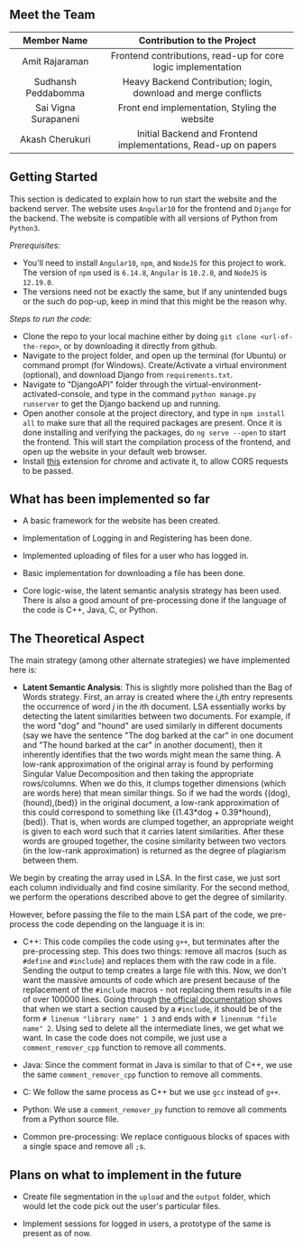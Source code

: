 

## Meet the Team

|      Member Name      |                 Contribution to the Project                  |
| :-------------------: | :----------------------------------------------------------: |
|    Amit Rajaraman     | Frontend contributions, read-up for core logic implementation |
| Sudhansh Peddabomma |    Heavy Backend Contribution; login, download and merge conflicts     |
| Sai Vigna Surapaneni  |  Front end implementation, Styling the website   |
|    Akash Cherukuri    | Initial Backend and Frontend implementations, Read-up on papers |



## Getting Started

This section is dedicated to explain how to run start the website and the backend server. The website uses `Angular10` for the frontend and `Django` for the backend. The website is compatible with all versions of Python from `Python3`.

*Prerequisites:*

- You'll need to install `Angular10`, `npm`, and `NodeJS` for this project to work. The version of `npm` used is `6.14.8`, `Angular` is `10.2.0`, and `NodeJS` is `12.19.0`.
- The versions need not be exactly the same, but if any unintended bugs or the such do pop-up, keep in mind that this might be the reason why.



*Steps to run the code:*

- Clone the repo to your local machine either by doing `git clone <url-of-the-repo>`, or by downloading it directly from github.
- Navigate to the project folder, and open up the terminal (for Ubuntu) or command prompt (for Windows). Create/Activate a virtual environment (optional), and download Django from `requirements.txt`.
- Navigate to "DjangoAPI" folder through the virtual-environment-activated-console, and type in the command `python manage.py runserver` to get the Django backend up and running.
- Open another console at the project directory, and type in `npm install all` to make sure that all the required packages are present. Once it is done installing and verifying the packages, do `ng serve --open` to start the frontend. This will start the compilation process of the frontend, and open up the website in your default web browser.
- Install [this](https://chrome.google.com/webstore/detail/allow-cors-access-control/lhobafahddgcelffkeicbaginigeejlf/related?hl=en) extension for chrome and activate it, to allow CORS requests to be passed.




## What has been implemented so far

- A basic framework for the website has been created. 

- Implementation of Logging in and Registering has been done.
- Implemented uploading of files for a user who has logged in.
- Basic implementation for downloading a file has been done. 
- Core logic-wise, the latent semantic analysis strategy has been used. There is also a good amount of pre-processing done if the language of the code is C++, Java, C, or Python.



## The Theoretical Aspect

The main strategy (among other alternate strategies) we have implemented here is:

* **Latent Semantic Analysis**: This is slightly more polished than the Bag of Words strategy. First, an array is created where the *i,j*th entry represents the occurrence of word *j* in the *i*th document. LSA essentially works by detecting the latent similarities between two documents. For example, if the word "dog" and "hound" are used similarly in different documents (say we have the sentence "The dog barked at the car" in one document and "The hound barked at the car" in another document), then it inherently identifies that the two words might mean the same thing. A low-rank approximation of the original array is found by performing Singular Value Decomposition and then taking the appropriate rows/columns. When we do this, it clumps together dimensions (which are words here) that mean similar things. So if we had the words {(dog),(hound),(bed)} in the original document, a low-rank approximation of this could correspond to something like {(1.43\*dog + 0.39\*hound),(bed)}. That is, when words are clumped together, an appropriate weight is given to each word such that it carries latent similarities. After these words are grouped together, the cosine similarity between two vectors (in the low-rank approximation) is returned as the degree of plagiarism between them.

We begin by creating the array used in LSA. In the first case, we just sort each column individually and find cosine similarity. For the second method, we perform the operations described above to get the degree of similarity.

However, before passing the file to the main LSA part of the code, we pre-process the code depending on the language it is in:

* C++: This code compiles the code using ```g++```, but terminates after the pre-processing step. This does two things: remove all macros (such as ```#define``` and ```#include```) and replaces them with the raw code in a file. Sending the output to temp creates a large file with this. Now, we don't want the massive amounts of code which are present because of the replacement of the ```#include``` macros - not replacing them results in a file of over 100000 lines. Going through [the official documentation](https://gcc.gnu.org/onlinedocs/cpp/Preprocessor-Output.html) shows that when we start a section caused by a ```#include```, it should be of the form ```# linenum "library name" 1 3``` and ends with ```# linennum "file name" 2```. Using sed to delete all the intermediate lines, we get what we want. In case the code does not compile, we just use a ```comment_remover_cpp``` function to remove all comments.

* Java: Since the comment format in Java is similar to that of C++, we use the same ```comment_remover_cpp``` function to remove all comments.

* C: We follow the same process as C++ but we use ```gcc``` instead of ```g++```.

* Python: We use a ```comment_remover_py``` function to remove all comments from a Python source file.

* Common pre-processing: We replace contiguous blocks of spaces with a single space and remove all ```;```s.



## Plans on what to implement in the future

- Create file segmentation in the `upload` and the `output` folder, which would let the code pick out the user's particular files.

- Implement sessions for logged in users, a prototype of the same is present as of now.
